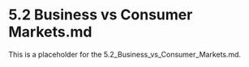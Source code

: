 # 5.2 Business vs Consumer Markets.md

This is a placeholder for the 5.2_Business_vs_Consumer_Markets.md.